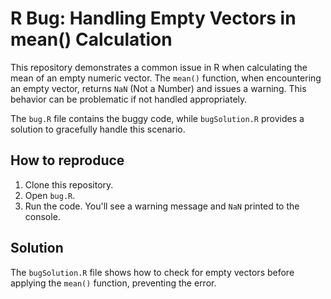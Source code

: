 # R Bug: Handling Empty Vectors in mean() Calculation

This repository demonstrates a common issue in R when calculating the mean of an empty numeric vector. The `mean()` function, when encountering an empty vector, returns `NaN` (Not a Number) and issues a warning. This behavior can be problematic if not handled appropriately.

The `bug.R` file contains the buggy code, while `bugSolution.R` provides a solution to gracefully handle this scenario.

## How to reproduce
1. Clone this repository.
2. Open `bug.R`.
3. Run the code. You'll see a warning message and `NaN` printed to the console.

## Solution
The `bugSolution.R` file shows how to check for empty vectors before applying the `mean()` function, preventing the error.